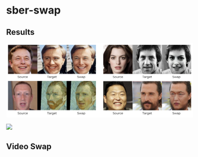 # sber-swap

## Results 
![](/examples/images/example1.png)

![](/examples/images/example2.png)

## Video Swap
